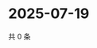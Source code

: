 # 2025-07-19

共 0 条

<!-- BEGIN ZHIHUQUESTIONS -->
<!-- 最后更新时间 Sat Jul 19 2025 18:11:55 GMT+0800 (China Standard Time) -->

<!-- END ZHIHUQUESTIONS -->
